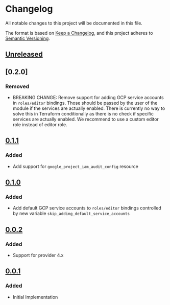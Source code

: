 # Changelog

All notable changes to this project will be documented in this file.

The format is based on [Keep a Changelog](https://keepachangelog.com/en/1.0.0/),
and this project adheres to [Semantic Versioning](https://semver.org/spec/v2.0.0.html).

## [Unreleased]

## [0.2.0]

### Removed

- BREAKING CHANGE: Remove support for adding GCP service accounts in `roles/editor` bindings. Those should be passed by the user of the module if the services are actually enabled. There is currently no way to solve this in Terraform conditionally as there is no check if specific services are actually enabled.
We recommend to use a custom editor role instead of editor role.

## [0.1.1]

### Added

- Add support for `google_project_iam_audit_config` resource

## [0.1.0]

### Added

- Add default GCP service accounts to `roles/editor` bindings controlled by new variable `skip_adding_default_service_accounts`

## [0.0.2]

### Added

- Support for provider 4.x

## [0.0.1]

### Added

- Initial Implementation

[unreleased]: https://github.com/mineiros-io/terraform-google-project-iam/compare/v0.1.1...HEAD
[0.1.1]: https://github.com/mineiros-io/terraform-google-project-iam/compare/v0.1.0...v0.1.1
[0.1.0]: https://github.com/mineiros-io/terraform-google-project-iam/compare/v0.0.2...v0.1.0
[0.0.2]: https://github.com/mineiros-io/terraform-google-project-iam/compare/v0.0.1...v0.0.2
[0.0.1]: https://github.com/mineiros-io/terraform-google-project-iam/releases/tag/v0.0.1
